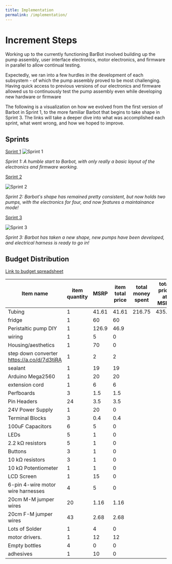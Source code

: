 ```yaml
---
title: Implementation
permalink: /implementation/
---
```


# Increment Steps
Working up to the currently functioning BarBot involved building up the pump assembly, user interface electronics, motor electronics, and firmware in parallel to allow continual testing. 

Expectedly, we ran into a few hurdles in the development of each subsystem - of which the pump assembly proved to be most challenging. Having quick access to previous versions of our electronics and firmware allowed us to continuously test the pump assembly even while developing new hardware or firmware

The following is a visualization on how we evolved from the first version of Barbot in Sprint 1, to the more familiar Barbot that begins to take shape in Sprint 3. The links will take a deeper dive into what was accomplished each sprint, what went wrong, and how we hoped to improve.

## Sprints

[Sprint 1](/pie-2022-03/barbot/implementation/sprint1)
![Sprint 1](/pie-2022-03/barbot/images/sprint1.png)

_Sprint 1: A humble start to Barbot, with only really a basic layout of the electronics and firmware working._

[Sprint 2](/pie-2022-03/barbot/implementation/sprint2)

![Sprint 2](/pie-2022-03/barbot/images/sprint2.png)

_Sprint 2: Barbot's shape has remained pretty consistent, but now holds two pumps, with the electronics for four, and now features a maintainance mode!_

[Sprint 3](/pie-2022-03/barbot/implementation/sprint3)

![Sprint 3](/pie-2022-03/barbot/images/sprint3.png)

_Sprint 3: Barbot has taken a new shape, new pumps have been developed, and electrical harness is ready to go in!_


## Budget Distribution

[Link to budget spreadsheet](https://docs.google.com/spreadsheets/d/18YlrUDudFTC6DY1zr5jNOG53ShCypcfX/edit?usp=sharing&ouid=101998879275732043623&rtpof=true&sd=true)


| Item name                                  | item quantity  | MSRP  | item total price | total money spent | total price at MSRP |
|--------------------------------------------|----------------|-------|------------------|-------------------|---------------------|
| Tubing                                     |              1 | 41.61 |            41.61 |            216.75 |              435.75 |
| fridge                                     |              1 |    60 |               60 |                   |                     |
| Peristaltic pump DIY                       |              1 | 126.9 |             46.9 |                   |                     |
| wiring                                     |              1 |     5 |                0 |                   |                     |
| Housing/aesthetics                         |              1 |    70 |                0 |                   |                     |
| step down converter https://a.co/d/7d3tiRA |              1 |     2 |                2 |                   |                     |
| sealant                                    |              1 |    19 |               19 |                   |                     |
| Arduino Mega2560                           |              1 |    20 |               20 |                   |                     |
| extension cord                             |              1 |     6 |                6 |                   |                     |
| Perfboards                                 |              3 |   1.5 |              1.5 |                   |                     |
| Pin Headers                                |             24 |   3.5 |              3.5 |                   |                     |
| 24V Power Supply                           |              1 |    20 |                0 |                   |                     |
| Terminal Blocks                            |              3 |   0.4 |              0.4 |                   |                     |
| 100uF Capacitors                           |              6 |     5 |                0 |                   |                     |
| LEDs                                       |              5 |     1 |                0 |                   |                     |
| 2.2 kΩ  resistors                          |              5 |     1 |                0 |                   |                     |
| Buttons                                    |              3 |     1 |                0 |                   |                     |
| 10 kΩ  resistors                           |              3 |     1 |                0 |                   |                     |
| 10 kΩ Potentiometer                        |              1 |     1 |                0 |                   |                     |
| LCD Screen                                 |              1 |    15 |                0 |                   |                     |
| 6-pin 4-wire motor wire harnesses          |              4 |     5 |                0 |                   |                     |
| 20cm M-M jumper wires                      |             20 |  1.16 |             1.16 |                   |                     |
| 20cm F-M jumper wires                      |             43 |  2.68 |             2.68 |                   |                     |
| Lots of Solder                             |              1 |     4 |                0 |                   |                     |
| motor drivers.                             |              1 |    12 |               12 |                   |                     |
| Empty bottles                              |              4 |     0 |                0 |                   |                     |
| adhesives                                  |              1 |    10 |                0 |                   |                     |